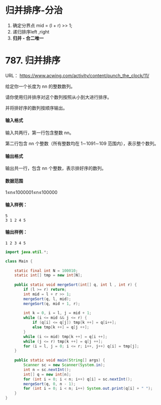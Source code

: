 # 归并排序-分治

1. 确定分界点 mid = (l + r) >> 1;
2. 递归排序left ,right
3. **归并 - 合二唯一**



# 787. 归并排序

URL： https://www.acwing.com/activity/content/punch_the_clock/11/

给定你一个长度为 nn 的整数数列。

请你使用归并排序对这个数列按照从小到大进行排序。

并将排好序的数列按顺序输出。

#### 输入格式

输入共两行，第一行包含整数 nn。

第二行包含 nn 个整数（所有整数均在 1∼1091∼109 范围内），表示整个数列。

#### 输出格式

输出共一行，包含 nn 个整数，表示排好序的数列。

#### 数据范围

1≤n≤1000001≤n≤100000

#### 输入样例：

```
5
3 1 2 4 5
```

#### 输出样例：

```
1 2 3 4 5
```



```java
import java.util.*;

class Main {
    
    static final int N = 100010;
    static int[] tmp = new int[N];
    
    public static void mergeSort(int[] q, int l , int r) {
        if (l >= r) return;
        int mid = l + r >> 1;
        mergeSort(q, l, mid);
        mergeSort(q, mid + 1, r);
        
        int k = 0, i = l, j = mid + 1;
        while (i <= mid && j <= r) {
            if (q[i] <= q[j]) tmp[k ++] = q[i++];
            else tmp[k ++] = q[j ++];
        }
        while (i <= mid) tmp[k ++] = q[i ++];
        while (j <= r) tmp[k ++] = q[j ++];
        for (i = l, j = 0; i <= r; i++, j++) q[i] = tmp[j];
    }
    
    public static void main(String[] args) {
        Scanner sc = new Scanner(System.in);
        int n = sc.nextInt();
        int[] q = new int[n];
        for (int i = 0; i < n; i++) q[i] = sc.nextInt();
        mergeSort(q, 0, n - 1);
        for (int i = 0; i < n; i++) System.out.print(q[i] + " ");
    }
}
```

